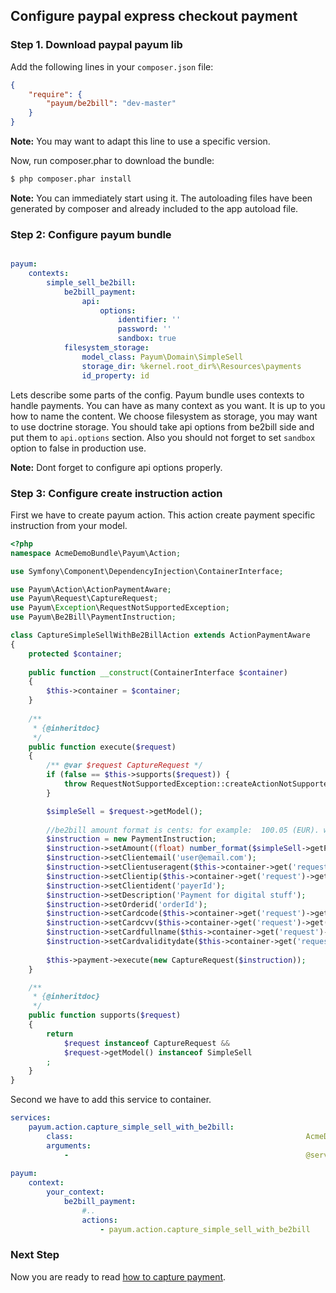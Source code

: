 ## Configure paypal express checkout payment

### Step 1. Download paypal payum lib

Add the following lines in your `composer.json` file:

```json
{
    "require": {
        "payum/be2bill": "dev-master"
    }
}
```

**Note:** You may want to adapt this line to use a specific version.

Now, run composer.phar to download the bundle:

```bash
$ php composer.phar install
```

**Note:** You can immediately start using it. The autoloading files have been generated by composer and already included to the app autoload file.

### Step 2: Configure payum bundle

```yaml

payum:
    contexts:
        simple_sell_be2bill:
            be2bill_payment:
                api:
                    options:
                        identifier: ''
                        password: ''
                        sandbox: true
            filesystem_storage:
                model_class: Payum\Domain\SimpleSell
                storage_dir: %kernel.root_dir%\Resources\payments
                id_property: id
```

Lets describe some parts of the config. 
Payum bundle uses contexts to handle payments. 
You can have as many context as you want.
It is up to you how to name the content. 
We choose filesystem as storage, you may want to use doctrine storage.
You should take api options from be2bill side and put them to `api.options` section. 
Also you should not forget to set `sandbox` option to false in production use. 

**Note:** Dont forget to configure api options properly. 

### Step 3: Configure create instruction action

First we have to create payum action. This action create payment specific instruction from your model. 

```php
<?php
namespace AcmeDemoBundle\Payum\Action;

use Symfony\Component\DependencyInjection\ContainerInterface;

use Payum\Action\ActionPaymentAware;
use Payum\Request\CaptureRequest;
use Payum\Exception\RequestNotSupportedException;
use Payum\Be2Bill\PaymentInstruction;

class CaptureSimpleSellWithBe2BillAction extends ActionPaymentAware 
{
    protected $container;
    
    public function __construct(ContainerInterface $container)
    {
        $this->container = $container;
    }
    
    /**
     * {@inheritdoc}
     */
    public function execute($request)
    {
        /** @var $request CaptureRequest */
        if (false == $this->supports($request)) {
            throw RequestNotSupportedException::createActionNotSupported($this, $request);
        }

        $simpleSell = $request->getModel();
        
        //be2bill amount format is cents: for example:  100.05 (EUR). will be 10005.
        $instruction = new PaymentInstruction;
        $instruction->setAmount((float) number_format($simpleSell->getPrice(), 2) * 100);
        $instruction->setClientemail('user@email.com');
        $instruction->setClientuseragent($this->container->get('request')->headers->get('User-Agent', 'Unknown'));
        $instruction->setClientip($this->container->get('request')->getClientIp());
        $instruction->setClientident('payerId');
        $instruction->setDescription('Payment for digital stuff');
        $instruction->setOrderid('orderId');
        $instruction->setCardcode($this->container->get('request')->get('cardNumber'));
        $instruction->setCardcvv($this->container->get('request')->get('cardCvv'));
        $instruction->setCardfullname($this->container->get('request')->get('cardFullname'));
        $instruction->setCardvaliditydate($this->container->get('request')->get('cardValiditydate'));
        
        $this->payment->execute(new CaptureRequest($instruction));
    }

    /**
     * {@inheritdoc}
     */
    public function supports($request)
    {
        return
            $request instanceof CaptureRequest &&
            $request->getModel() instanceof SimpleSell
        ;
    }
}
```

Second we have to add this service to container.

```yaml
services:
    payum.action.capture_simple_sell_with_be2bill:
        class:                                                    AcmeDemoBundle\Payum\Action\CaptureSimpleSellWithBe2BillAction
        arguments:
            -                                                     @service_container
            
payum:
    context:
        your_context:
            be2bill_payment:
                #..
                actions:
                    - payum.action.capture_simple_sell_with_be2bill
```

### Next Step

Now you are ready to read [how to capture payment](capture_payment.md).